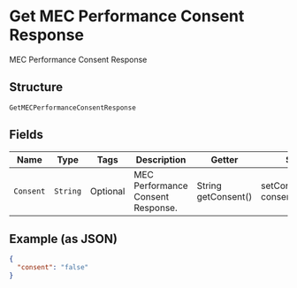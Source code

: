 
# Get MEC Performance Consent Response

MEC Performance Consent Response

## Structure

`GetMECPerformanceConsentResponse`

## Fields

| Name | Type | Tags | Description | Getter | Setter |
|  --- | --- | --- | --- | --- | --- |
| `Consent` | `String` | Optional | MEC Performance Consent Response. | String getConsent() | setConsent(String consent) |

## Example (as JSON)

```json
{
  "consent": "false"
}
```

